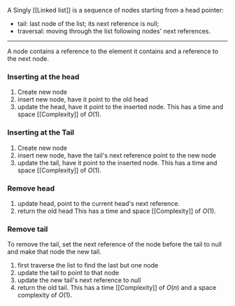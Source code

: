 A Singly [[Linked list]] is a sequence of nodes starting from a head pointer:
* tail: last node of the list; its next reference is null; 
* traversal: moving through the list following nodes' next references.
____
A node contains a reference to the element it contains and a reference to the next node. 

### Inserting at the head
1. Create new node
2. insert new node, have it point to the old head
3. update the head, have it point to the inserted node. 
This has a time and space [[Complexity]] of $O(1)$. 

### Inserting at the Tail
1. Create new node
2. insert new node, have the tail's next reference point to the new node
3. update the tail, have it point to the inserted node. 
This has a time and space [[Complexity]] of $O(1)$. 

### Remove head
1. update head, point to the current head's next reference. 
2. return the old head
This has a time and space [[Complexity]] of $O(1)$. 

### Remove tail
To remove the tail, set the next reference of the node before the tail to null and make that node the new tail. 
1. first traverse the list to find the last but one node
2. update the tail to point to that node
3. update the new tail's next reference to null
4. return the old tail. 
This has a time [[Complexity]] of $O(n)$ and a space complexity of $O(1)$. 